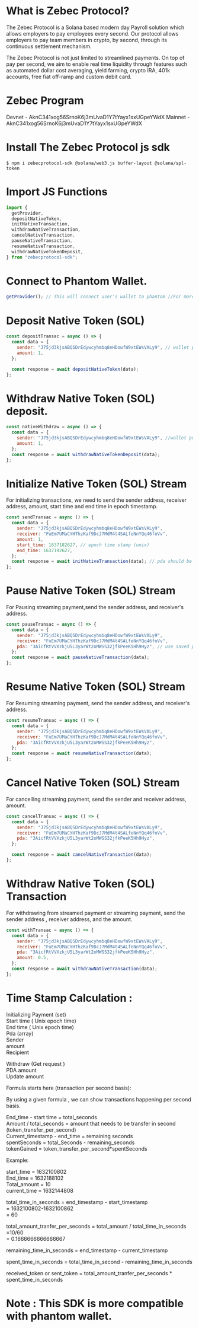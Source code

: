 # What is Zebec Protocol?

The Zebec Protocol is a Solana based modern day Payroll solution which allows employers to pay employees every second. Our protocol allows employers to pay team members in crypto, by second, through its continuous settlement mechanism.

The Zebec Protocol is not just limited to streamlined payments. On top of pay per second, we aim to enable real time liquidity through features such as automated dollar cost averaging, yield farming, crypto IRA, 401k accounts, free fiat off-ramp and custom debit card.

# Zebec Program

Devnet - AknC341xog56SrnoK6j3mUvaD1Y7tYayx1sxUGpeYWdX
Mainnet - AknC341xog56SrnoK6j3mUvaD1Y7tYayx1sxUGpeYWdX



# Install The Zebec Protocol js sdk

`$ npm i zebecprotocol-sdk @solana/web3.js buffer-layout @solana/spl-token`

# Import JS Functions

```javascript
import {
  getProvider,
  depositNativeToken,
  initNativeTransaction,
  withdrawNativeTransaction,
  cancelNativeTransaction,
  pauseNativeTransaction,
  resumeNativeTransaction,
  withdrawNativeTokenDeposit,
} from "zebecprotocol-sdk";
```

# Connect to Phantom Wallet.

```javascript
getProvider(); // This will connect user's wallet to phantom //For more info visit https://docs.phantom.app/
```

# Deposit Native Token (SOL)

```javascript
const depositTransac = async () => {
  const data = {
    sender: "J75jd3kjsABQSDrEdywcyhmbq8eHDowfW9xtEWsVALy9", // wallet public key
    amount: 1,
  };

  const response = await depositNativeToken(data);
};
```

# Withdraw Native Token (SOL) deposit.

```javascript
const nativeWithdraw = async () => {
  const data = {
    sender: "J75jd3kjsABQSDrEdywcyhmbq8eHDowfW9xtEWsVALy9", //wallet public key
    amount: 1,
  };
  const response = await withdrawNativeTokenDeposit(data);
};
```

# Initialize Native Token (SOL) Stream

For initializing transactions, we need to send the sender address, receiver address, amount, start time and end time in epoch timestamp.

```javascript
const sendTransac = async () => {
  const data = {
    sender: "J75jd3kjsABQSDrEdywcyhmbq8eHDowfW9xtEWsVALy9",
    receiver: "FuEm7UMaCYHThzKaf9DcJ7MdM4t4SALfeNnYQq46foVv",
    amount: 1,
    start_time: 1637182627, // epoch time stamp (unix)
    end_time: 1637192627,
  };
  const response = await initNativeTransaction(data); // pda should be saved.
};
```

# Pause Native Token (SOL) Stream

For Pausing streaming payment,send the sender address, and receiver's address.

```javascript
const pauseTransac = async () => {
  const data = {
    sender: "J75jd3kjsABQSDrEdywcyhmbq8eHDowfW9xtEWsVALy9",
    receiver: "FuEm7UMaCYHThzKaf9DcJ7MdM4t4SALfeNnYQq46foVv",
    pda: "3AicfRtVVXzkjU5L3yarWt2oMWSS32jfkPeeK5Hh9Hyz", // use saved pda returned from initNativeTransaction()
  };
  const response = await pauseNativeTransaction(data);
};
```

# Resume Native Token (SOL) Stream

For Resuming streaming payment, send the sender address, and receiver's address.

```javascript
const resumeTransac = async () => {
  const data = {
    sender: "J75jd3kjsABQSDrEdywcyhmbq8eHDowfW9xtEWsVALy9",
    receiver: "FuEm7UMaCYHThzKaf9DcJ7MdM4t4SALfeNnYQq46foVv",
    pda: "3AicfRtVVXzkjU5L3yarWt2oMWSS32jfkPeeK5Hh9Hyz",
  };
  const response = await resumeNativeTransaction(data);
};
```

# Cancel Native Token (SOL) Stream

For cancelling streaming payment, send the sender and receiver address, amount.

```javascript
const cancelTransac = async () => {
  const data = {
    sender: "J75jd3kjsABQSDrEdywcyhmbq8eHDowfW9xtEWsVALy9",
    receiver: "FuEm7UMaCYHThzKaf9DcJ7MdM4t4SALfeNnYQq46foVv",
    pda: "3AicfRtVVXzkjU5L3yarWt2oMWSS32jfkPeeK5Hh9Hyz",
  };

  const response = await cancelNativeTransaction(data);
};
```

# Withdraw Native Token (SOL) Transaction

For withdrawing from streamed payment or streaming payment, send the sender address , receiver address, and the amount.

```javascript
const withTransac = async () => {
  const data = {
    sender: "J75jd3kjsABQSDrEdywcyhmbq8eHDowfW9xtEWsVALy9",
    receiver: "FuEm7UMaCYHThzKaf9DcJ7MdM4t4SALfeNnYQq46foVv",
    pda: "3AicfRtVVXzkjU5L3yarWt2oMWSS32jfkPeeK5Hh9Hyz",
    amount: 0.5,
  };
  const response = await withdrawNativeTransaction(data);
};
```

# Time Stamp Calculation :

Initializing Payment (set) <br/>
Start time ( Unix epoch time) <br/>
End time ( Unix epoch time) <br/>
Pda (array) <br/>
Sender <br/>
amount <br/>
Recipient <br/>

Withdraw (Get request ) <br/>
PDA amount  <br/>
Update amount <br/>

Formula starts here (transaction per second basis):<br/>

By using a given formula , we can show transactions happening per second basis.<br/>


End_time - start time = total_seconds <br/>
Amount / total_seconds = amount that needs to be transfer in second (token_transfer_per_second) <br/>
Current_timestamp - end_time = remaining seconds  <br/>
spentSeconds = total_Seconds - remaining_seconds <br/>
tokenGained = token_transfer_per_second*spentSeconds <br/>

Example: <br/>

start_time = 1632100802 <br/>
End_time = 1632188102 <br/>
Total_amount = 10 <br/>
current_time = 1632144808 <br/>
 
total_time_in_seconds = end_timestamp - start_timestamp <br/>
= 1632100802-1632100862 <br/>
= 60 <br/>

total_amount_tranfer_per_seconds =  total_amount / total_time_in_seconds <br/>
=10/60 <br/>
= 0.1666666666666667 <br/>

remaining_time_in_seconds = end_timestamp - current_timestamp <br/>

spent_time_in_seconds = total_time_in_second - remaining_time_in_seconds <br/>

received_token  or sent_token = total_amount_tranfer_per_seconds * spent_time_in_seconds <br/>



# Note : This SDK is more compatible with phantom wallet.

